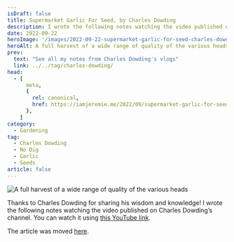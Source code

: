 ```yaml
---
isDraft: false
title: Supermarket Garlic For Seed, by Charles Dowding
description: I wrote the following notes watching the video published on Charles Dowding's channel
date: 2022-09-22
heroImage: '/images/2022-09-22-supermarket-garlic-for-seed-charles-dowding-hero.webp'
heroAlt: A full harvest of a wide range of quality of the various heads
prev:
  text: "See all my notes from Charles Dowding's vlogs"
  link: ../../tag/charles-dowding/
head:
  - [
      meta,
      {
        rel: canonical,
        href: https://iamjeremie.me/2022/09/supermarket-garlic-for-seed-charles-dowding,
      },
    ]
category:
  - Gardening
tag:
  - Charles Dowding
  - No Dig
  - Garlic
  - Seeds
article: false
---
```


![A full harvest of a wide range of quality of the various heads](/images/2022-09-22-supermarket-garlic-for-seed-charles-dowding-hero.webp 'Credits: from Charles Dowding’s vlog.')

Thanks to Charles Dowding for sharing his wisdom and knowledge!
I wrote the following notes watching the video published on Charles Dowding’s channel.
You can watch it using [this YouTube link](https://www.youtube.com/watch?v=vr3ZxWexS5c).

The article was moved [here](../../2022/09/supermarket-garlic-for-seed-charles-dowding/README.md).
